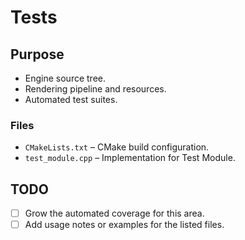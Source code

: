 # Tests

## Purpose
- Engine source tree.
- Rendering pipeline and resources.
- Automated test suites.

### Files
- `CMakeLists.txt` – CMake build configuration.
- `test_module.cpp` – Implementation for Test Module.

## TODO
- [ ] Grow the automated coverage for this area.
- [ ] Add usage notes or examples for the listed files.
